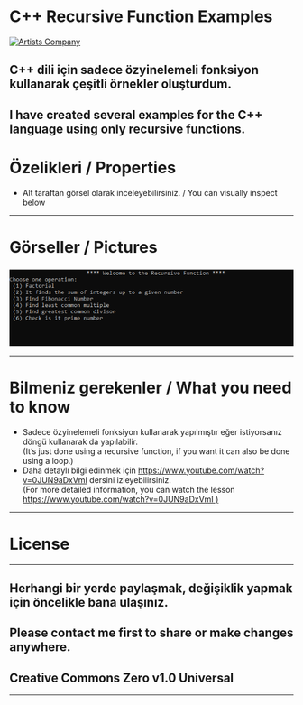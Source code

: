 <h1 class="code-line" data-line-start=0 data-line-end=1 ><a id="C_Recursive_Function_Examples_0"></a>C++ Recursive Function Examples</h1>
<p class="has-line-data" data-line-start="1" data-line-end="2"></a><a href="http://www.artistscompany.tech"><img src="https://raw.githubusercontent.com/creosB/presentation/main/background.png" alt="Artists Company" title="Artists Company"></p>
<h2 class="code-line" data-line-start=2 data-line-end=3 ><a id="C_dili_iin_sadece_zyinelemeli_fonksiyon_kullanarak_eitli_rnekler_oluturdum_2"></a>C++ dili için sadece özyinelemeli fonksiyon kullanarak çeşitli örnekler oluşturdum.</h2>
<h2 class="code-line" data-line-start=3 data-line-end=4 ><a id="I_have_created_several_examples_for_the_C_language_using_only_recursive_functions_3"></a>I have created several examples for the C++ language using only recursive functions.</h2>
<h1 class="code-line" data-line-start=5 data-line-end=6 ><a id="zelikleri__Properties_5"></a>Özelikleri / Properties</h1>
<ul>
<li class="has-line-data" data-line-start="7" data-line-end="9">Alt taraftan görsel olarak inceleyebilirsiniz. / You can visually inspect below</li>
</ul>
<hr>
<h1 class="code-line" data-line-start=11 data-line-end=12 ><a id="Grseller__Pictures_11"></a>Görseller / Pictures</h1>
<p class="has-line-data" data-line-start="12" data-line-end="13"><img src="https://raw.githubusercontent.com/creosB/RecursiveFunction/main/picture.png" alt="c++" title="Recursive Function"></p>
<hr>
<h1 class="code-line" data-line-start=14 data-line-end=15 ><a id="Bilmeniz_gerekenler__What_you_need_to_know_14"></a>Bilmeniz gerekenler / What you need to know</h1>
<ul>
<li class="has-line-data" data-line-start="15" data-line-end="17">Sadece özyinelemeli fonksiyon kullanarak yapılmıştır eğer istiyorsanız döngü kullanarak da yapılabilir.<br>
(It’s just done using a recursive function, if you want it can also be done using a loop.)</li>
<li class="has-line-data" data-line-start="17" data-line-end="19">Daha detaylı bilgi edinmek için <a href="https://www.youtube.com/watch?v=0JUN9aDxVmI">https://www.youtube.com/watch?v=0JUN9aDxVmI</a> dersini izleyebilirsiniz.<br>
(For more detailed information, you can watch the lesson <a href="https://www.youtube.com/watch?v=0JUN9aDxVmI">https://www.youtube.com/watch?v=0JUN9aDxVmI )</a></li>
</ul>
<hr>
<h1 class="code-line" data-line-start=21 data-line-end=22 ><a id="License_21"></a>License</h1>
<hr>
<h2 class="code-line" data-line-start=23 data-line-end=24 ><a id="Herhangi_bir_yerde_paylamak_deiiklik_yapmak_iin_ncelikle_bana_ulanz_23"></a>Herhangi bir yerde paylaşmak, değişiklik yapmak için öncelikle bana ulaşınız.</h2>
<h2 class="code-line" data-line-start=24 data-line-end=25 ><a id="Please_contact_me_first_to_share_or_make_changes_anywhere_24"></a>Please contact me first to share or make changes anywhere.</h2>
<h2 class="code-line" data-line-start=25 data-line-end=26 ><a id="Creative_Commons_Zero_v10_Universal_25"></a>Creative Commons Zero v1.0 Universal</h2>
<hr>

